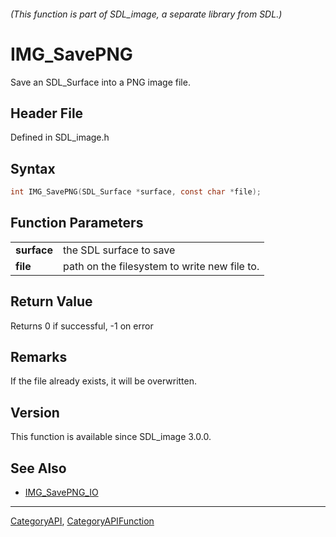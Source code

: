 ###### (This function is part of SDL_image, a separate library from SDL.)
# IMG_SavePNG

Save an SDL_Surface into a PNG image file.

## Header File

Defined in SDL_image.h

## Syntax

```c
int IMG_SavePNG(SDL_Surface *surface, const char *file);

```

## Function Parameters

|                 |                                              |
| --------------- | -------------------------------------------- |
| **surface**     | the SDL surface to save                      |
| **file**        | path on the filesystem to write new file to. |

## Return Value

Returns 0 if successful, -1 on error

## Remarks

If the file already exists, it will be overwritten.

## Version

This function is available since SDL_image 3.0.0.

## See Also

* [IMG_SavePNG_IO](IMG_SavePNG_IO)

----
[CategoryAPI](CategoryAPI), [CategoryAPIFunction](CategoryAPIFunction)

